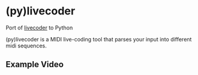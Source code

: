 

# (py)livecoder

Port of [livecoder](https://github.com/khusseini/livecoder) to Python

(py)livecoder is a MIDI live-coding tool that parses your input into
different midi sequences.

## Example Video

